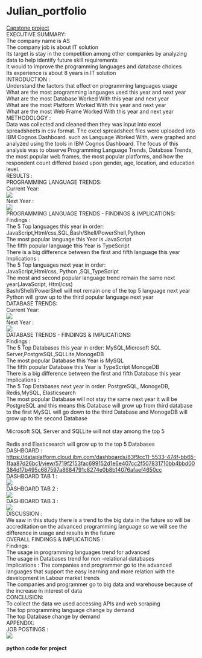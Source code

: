 # Julian_portfolio
[Capstone project](https://julianshalash.github.io/Julian_portfolio/)<br/>
EXECUTIVE SUMMARY:<br/>
The company name is AS <br/>
The company job is about IT solution <br/>
Its target is stay in the competition among other companies by analyzing data to help identify future skill requirements <br/>
It would to improve the programming languages and database choices <br/>
Its experience is about 8 years in IT solution <br/>
INTRODUCTION : <br/>
Understand the factors that effect on programming languages usage <br/>
What are the most programming languages used this year and next year <br/>
What are the most Database Worked With  this year and next year <br/>
What are the most Platform Worked With  this year and next year <br/>
What are the most Web Frame Worked With  this year and next year <br/>
METHODOLOGY : <br/>
Data was collected and cleaned then they was input into excel spreadsheets in csv format. The excel spreadsheet files were uploaded into IBM Cognos Dashboard. such as  Language Worked With, were graphed and analyzed using the tools in IBM Cognos Dashboard. The focus of this analysis was to observe Programming Language Trends, Database Trends, the most popular web frames, the most popular platforms, and how the respondent count differed based upon gender, age, location, and education level. <br/>
RESULTS : <br/>
PROGRAMMING LANGUAGE TRENDS: <br/>
Current Year: <br/>
![](/images/Screenshot_1.jpg) <br/>
Next Year : <br/>
![](/images/Screenshot_2.jpg) <br/>
PROGRAMMING LANGUAGE TRENDS - FINDINGS & IMPLICATIONS:<br/>
Findings : <br/>
The  5 Top languages  this year in order: <br/>
JavaScript,Html/css,SQL,Bash/Shell/PowerShell,Python <br/> 
The most popular language this 
Year is JavaScript <br/>
The fifth popular language this 
Year is TypeScript <br/> 
There is a big difference between the first and fifth language this year  <br/>
Implications : <br/>
The  5 Top languages  next year in order: <br/>
JavaScript,Html/css, Python ,SQL,TypeScript <br/>
The most and second popular language trend remain the same next year(JavaScript, Html/css) <br/>
Bash/Shell/PowerShell will not remain one of the top 5 language next year <br/>
Python will grow up to the third popular language next year <br/>
DATABASE TRENDS: <br/>
Current Year: <br/>
![](/images/Screenshot_3.jpg) <br/>
Next Year : <br/>
![](/images/Screenshot_4.jpg) <br/>
DATABASE TRENDS - FINDINGS & IMPLICATIONS: <br/>
Findings : <br/>
The  5 Top Databases  this year in order: MySQL,Microsoft SQL Server,PostgreSQL,SQLLite,MonogeDB <br/>
The most popular Database this 
Year is MySQL <br/> 
The fifth popular Database this 
Year is TypeScript MonogeDB <br/> 
There is a big difference between the first and fifth Database this year <br/>
Implications : <br/>
The  5 Top Databases  next year in order: PostgreSQL, MonogeDB, Redis,MySQL, Elasticsearch <br/> 
The most popular Database will not stay the same next year it will be PostgreSQL and this means this Database will grow up from third database to the first
MySQL will go down to the third Database and MonogeDB will grow up to the second Database <br/>  
Microsoft SQL Server and SQLLite will not stay among the top 5 <br/>  
Redis and Elasticsearch will grow up to the top 5 Databases <br/> 
DASHBOARD : <br/>
https://dataplatform.cloud.ibm.com/dashboards/83f9cc11-5533-474f-bb65-1faa87d26bc1/view/5719f2153fac699152d1e6e407cc2f507831710bb4bbd00384d17b495c687597a8684791c8274e0b8b14076afaef4650cc <br/>
DASHBOARD TAB 1 : <br/>
![](/images/Screenshot_5.jpg) <br/>
DASHBOARD TAB 2 : <br/>
![](/images/Screenshot_6.jpg) <br/>
DASHBOARD TAB 3 : <br/>
![](/images/Screenshot_7.jpg) <br/>
DISCUSSION : <br/>
We saw in this study there is a trend to the big data  in the future so will be accreditation  on the advanced programming language so we will see the difference in usage and results in the future <br/>
OVERALL FINDINGS & IMPLICATIONS : <br/>
Findings: <br/>
The usage in programming languages trend for advanced <br/>
The usage in Databases trend for non –relational databases <br/>
Implications : 
The companies and programmer go to the advanced languages that support the easy learning and more relation with the development in Labour market trends <br/>
The companies and programmer go to big data and warehouse because of the increase in interest of data  <br/>
CONCLUSION: <br/>
To collect the data we used accessing APIs and web scraping <br/>
The top programming language change by demand <br/>
The top Database change by demand <br/>
APPENDIX: <br/>
JOB POSTINGS : <br/>
![](/images/Screenshot_8.jpg) <br/>
<br/>
**python code for project** <br/>
































